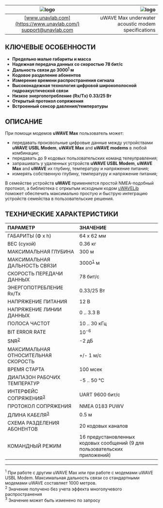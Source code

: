 | ![logo](https://ucnl.github.io/documentation/sm_logo.png) | ![logo](https://ucnl.github.io/documentation/def_modem_black.png) |
| :---: | ---: |
| [www.unavlab.com](https://www.unavlab.com/) <br/> [support@unavlab.com](mailto:support@unavlab.com) | uWAVE Max underwater acoustic modem specifications |

## КЛЮЧЕВЫЕ ОСОБЕННОСТИ

* **Предельно малые габариты и масса**
* **Надежная передача данных со скоростью 78 бит/с**
* **Дальность связи до 3000<sup>[1](#footnote1)</sup> м**
* **Кодовое разделение абонентов**
* **Измерение времени распространения сигнала**
* **Высоконадежная технология цифровой широкополосной гидроакустической связи**
* **Низкое энергопотребление (Rx/Tx) 0.33/25 Вт**
* **Открытый протокол сопряжения**
* **Встроенный сенсор давления/температуры**

## ОПИСАНИЕ

При помощи модемов **uWAVE Max** пользователь может:
* передавать произвольные цифровые данные между устройствами **uWAVE USBL Modem**, **uWAVE Max** and **uWAVE modems** в любой комбинации;
* передавать до 9 кодовых пользовательских команд телеуправления;
* запрашивать у удаленных устройств **uWAVE USBL Modem**, **uWAVE Max** and **uWAVE** их глубину, температуру и напряжение питания;
* измерять собственную глубину, температуру и напряжение питания;

В семействе устройств **uWAVE** применяется простой NMEA-подобный протокол, а библиотека с отркытым исходным кодом [uWAVELib](https://github.com/ucnl/uWAVELib) 
поможет обеспечить максимально простую и быструю интеграцию устройств семейства в пользовательские решения.

## ТЕХНИЧЕСКИЕ ХАРАКТЕРИСТИКИ

| ПАРАМЕТР | ЗНАЧЕНИЕ |
| :--- | :--- |
| ГАБАРИТЫ (Ф х h) | 64 x 62 мм |
| ВЕС (сухой) | 0.36 кг |
| МАКСИМАЛЬНАЯ ГЛУБИНА | 300 м |
| МАКСИМАЛЬНАЯ ДАЛЬНОСТЬ СВЯЗИ | 3000<sup>[1](#footnote1)</sup> м |
| СКОРОСТЬ ПЕРЕДАЧИ ДАННЫХ | 78 бит/с |
| ЭНЕРГОПОТРЕБЛЕНИЕ Rx/Tx | 0.33/25 Вт |
| НАПРЯЖЕНИЕ ПИТАНИЯ | 12 В |
| НАПРЯЖЕНИЕ ЛИНИИ ДАННЫХ | 0 .. 3.3 В |
| ПОЛОСА ЧАСТОТ | 10 .. 30 кГц |
| BIT ERROR RATE | 10<sup>-6</sup> |
| SNR<sup>[2](#footnote2)</sup></sup> | -2 дБ |
| МАКСИМАЛЬНАЯ ОТНОСИТЕЛЬНАЯ СКОРОСТЬ | +/- 1 м/с |
| ВРЕМЯ СТАРТА | 100 мсек |
| ДИАПАЗОН РАБОЧИХ ТЕМПЕРАТУР | -5 .. 50 °C |
| ИНТЕРФЕЙС СОПРЯЖЕНИЯ<sup>[3](#footnote3)</sup> | UART 9600 бит/с |
| ПРОТОКОЛ СОПРЯЖЕНИЯ | NMEA 0183 PUWV |
| ДЛИНА КАБЕЛЯ<sup>[3](#footnote3)</sup> | 0.5 м |
| СХЕМА РАЗДЕЛЕНИЯ АБОНЕНТОВ | 20 кодовых каналов |
| КОМАНДНЫЙ РЕЖИМ | 16 предустановленных кодовых сообщений (9 для пользовательских приложений) |
  
________________
<a name="footnote1"><sup>1</sup></a> При работе с другим uWAVE Max или при работе с модемами uWAVE USBL Modem. Максимальная дальность связи 
со стандартными модемами uWAVE составляет 1000 метров.  
<a name="footnote2"><sup>2</sup></a> Значение получено без учета эффекта многолучевого распространения  
<a name="footnote3"><sup>3</sup></a> Значение может быть изменено по запросу  
